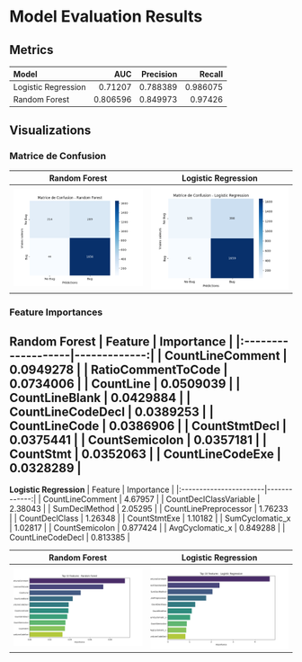 # Model Evaluation Results

## Metrics
| Model               |      AUC |   Precision |   Recall |
|:--------------------|---------:|------------:|---------:|
| Logistic Regression | 0.71207  |    0.788389 | 0.986075 |
| Random Forest       | 0.806596 |    0.849973 | 0.97426  |

## Visualizations
### Matrice de Confusion
|**Random Forest** | **Logistic Regression**|
:-----------------:|:-----------------------:
![Confusion Matrix](cm_rf.png) | ![Confusion Matrix](cm_log_reg.png)

### Feature Importances
**Random Forest**
| Feature            |   Importance |
|:-------------------|-------------:|
| CountLineComment   |    0.0949278 |
| RatioCommentToCode |    0.0734006 |
| CountLine          |    0.0509039 |
| CountLineBlank     |    0.0429884 |
| CountLineCodeDecl  |    0.0389253 |
| CountLineCode      |    0.0386906 |
| CountStmtDecl      |    0.0375441 |
| CountSemicolon     |    0.0357181 |
| CountStmt          |    0.0352063 |
| CountLineCodeExe   |    0.0328289 |
---

**Logistic Regression**
| Feature                |   Importance |
|:-----------------------|-------------:|
| CountLineComment       |     4.67957  |
| CountDeclClassVariable |     2.38043  |
| SumDeclMethod          |     2.05295  |
| CountLinePreprocessor  |     1.76233  |
| CountDeclClass         |     1.26348  |
| CountStmtExe           |     1.10182  |
| SumCyclomatic_x        |     1.02817  |
| CountSemicolon         |     0.877424 |
| AvgCyclomatic_x        |     0.849288 |
| CountLineCodeDecl      |     0.813385 |

|**Random Forest** | **Logistic Regression**|
:-----------------:|:-----------------------:
![Feature Importances](Random_forest_feature_importances.png) | ![Feature Importances](Logistic_regression_importances.png)
